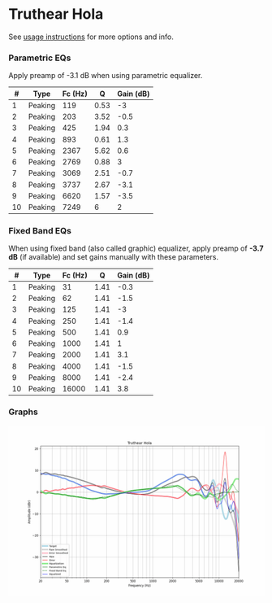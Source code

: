 # Truthear Hola
See [usage instructions](https://github.com/jaakkopasanen/AutoEq#usage) for more options and info.

### Parametric EQs
Apply preamp of -3.1 dB when using parametric equalizer.

|   # | Type    |   Fc (Hz) |    Q |   Gain (dB) |
|-----|---------|-----------|------|-------------|
|   1 | Peaking |       119 | 0.53 |        -3   |
|   2 | Peaking |       203 | 3.52 |        -0.5 |
|   3 | Peaking |       425 | 1.94 |         0.3 |
|   4 | Peaking |       893 | 0.61 |         1.3 |
|   5 | Peaking |      2367 | 5.62 |         0.6 |
|   6 | Peaking |      2769 | 0.88 |         3   |
|   7 | Peaking |      3069 | 2.51 |        -0.7 |
|   8 | Peaking |      3737 | 2.67 |        -3.1 |
|   9 | Peaking |      6620 | 1.57 |        -3.5 |
|  10 | Peaking |      7249 | 6    |         2   |

### Fixed Band EQs
When using fixed band (also called graphic) equalizer, apply preamp of **-3.7 dB** (if available) and set gains manually with these parameters.

|   # | Type    |   Fc (Hz) |    Q |   Gain (dB) |
|-----|---------|-----------|------|-------------|
|   1 | Peaking |        31 | 1.41 |        -0.3 |
|   2 | Peaking |        62 | 1.41 |        -1.5 |
|   3 | Peaking |       125 | 1.41 |        -3   |
|   4 | Peaking |       250 | 1.41 |        -1.4 |
|   5 | Peaking |       500 | 1.41 |         0.9 |
|   6 | Peaking |      1000 | 1.41 |         1   |
|   7 | Peaking |      2000 | 1.41 |         3.1 |
|   8 | Peaking |      4000 | 1.41 |        -1.5 |
|   9 | Peaking |      8000 | 1.41 |        -2.4 |
|  10 | Peaking |     16000 | 1.41 |         3.8 |

### Graphs
![](./Truthear%20Hola.png)
